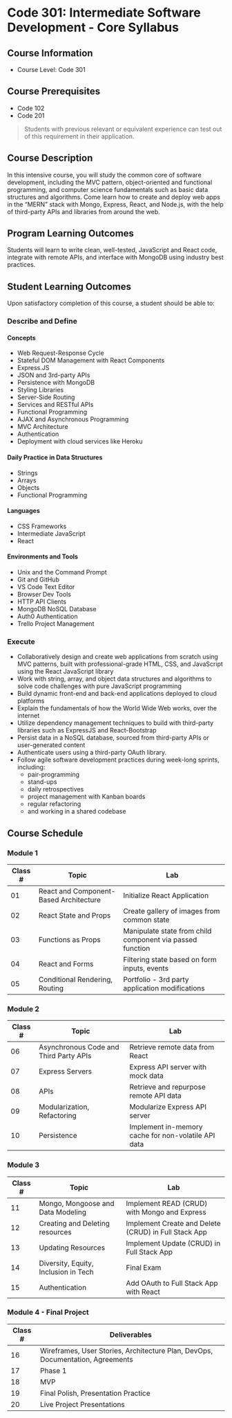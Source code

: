 # Code 301: Intermediate Software Development - Core Syllabus

## Course Information

- Course Level: Code 301

## Course Prerequisites

- Code 102
- Code 201

> Students with previous relevant or equivalent experience can test out of this requirement in their application.

## Course Description

In this intensive course, you will study the common core of software development, including the MVC pattern, object-oriented and functional programming, and computer science fundamentals such as basic data structures and algorithms. Come learn how to create and deploy web apps in the “MERN” stack with Mongo, Express, React, and Node.js, with the help of third-party APIs and libraries from around the web.


## Program Learning Outcomes

Students will learn to write clean, well-tested, JavaScript and React code, integrate with remote APIs, and interface with MongoDB using industry best practices.

## Student Learning Outcomes

Upon satisfactory completion of this course, a student should be able to:

### Describe and Define

#### Concepts

- Web Request-Response Cycle
- Stateful DOM Management with React Components
- Express.JS
- JSON and 3rd-party APIs
- Persistence with MongoDB
- Styling Libraries
- Server-Side Routing
- Services and RESTful APIs
- Functional Programming
- AJAX and Asynchronous Programming
- MVC Architecture
- Authentication
- Deployment with cloud services like Heroku

#### Daily Practice in Data Structures

- Strings
- Arrays
- Objects
- Functional Programming

#### Languages

- CSS Frameworks
- Intermediate JavaScript
- React

#### Environments and Tools

- Unix and the Command Prompt
- Git and GitHub
- VS Code Text Editor
- Browser Dev Tools
- HTTP API Clients
- MongoDB NoSQL Database
- Auth0 Authentication
- Trello Project Management

### Execute

- Collaboratively design and create web applications from scratch using MVC patterns, built with professional-grade HTML, CSS, and JavaScript using the React JavaScript library
- Work with string, array, and object data structures and algorithms to solve code challenges with pure JavaScript programming
- Build dynamic front-end and back-end applications deployed to cloud platforms
- Explain the fundamentals of how the World Wide Web works, over the internet
- Utilize dependency management techniques to build with third-party libraries such as ExpressJS and React-Bootstrap
- Persist data in a NoSQL database, sourced from third-party APIs or user-generated content
- Authenticate users using a third-party OAuth library.
- Follow agile software development practices during week-long sprints, including:
  - pair-programming
  - stand-ups
  - daily retrospectives
  - project management with Kanban boards
  - regular refactoring
  - and working in a shared codebase

## Course Schedule

### Module 1

| Class # | Topic | Lab |
|-----------------|-----------|----------|
| 01 | React and Component-Based Architecture | Initialize React Application |
| 02 | React State and Props | Create gallery of images from common state |
| 03 | Functions as Props | Manipulate state from child component via passed function |
| 04 | React and Forms | Filtering state based on form inputs, events |
| 05 | Conditional Rendering, Routing | Portfolio - 3rd party application modifications |

### Module 2

| Class # | Topic | Lab |
|-----------------|-----------|----------|
| 06 | Asynchronous Code and Third Party APIs | Retrieve remote data from React |
| 07 | Express Servers | Express API server with mock data |
| 08 | APIs | Retrieve and repurpose remote API data |
| 09 | Modularization, Refactoring | Modularize Express API server |
| 10 | Persistence | Implement in-memory cache for non-volatile API data |

### Module 3

| Class # | Topic | Lab |
|-----------------|-----------|----------|
| 11 | Mongo, Mongoose and Data Modeling | Implement READ (CRUD) with Mongo and Express |
| 12 | Creating and Deleting resources | Implement Create and Delete (CRUD) in Full Stack App |
| 13 | Updating Resources | Implement Update (CRUD) in Full Stack App |
| 14 | Diversity, Equity, Inclusion in Tech | Final Exam |
| 15 | Authentication | Add OAuth to Full Stack App with React |

### Module 4 - Final Project

| Class # | Deliverables |
|-----------------|-----------|
| 16 | Wireframes, User Stories, Architecture Plan, DevOps, Documentation, Agreements|
| 17 | Phase 1 |
| 18 | MVP |
| 19 | Final Polish, Presentation Practice |
| 20 | Live Project Presentations |
